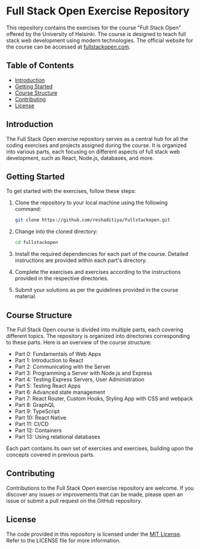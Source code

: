 # Full Stack Open Exercise Repository

This repository contains the exercises for the course "Full Stack Open" offered by the University of Helsinki. The course is designed to teach full stack web development using modern technologies. The official website for the course can be accessed at [fullstackopen.com](https://fullstackopen.com).

## Table of Contents

-   [Introduction](#introduction)
-   [Getting Started](#getting-started)
-   [Course Structure](#course-structure)
-   [Contributing](#contributing)
-   [License](#license)

## Introduction

The Full Stack Open exercise repository serves as a central hub for all the coding exercises and projects assigned during the course. It is organized into various parts, each focusing on different aspects of full stack web development, such as React, Node.js, databases, and more.

## Getting Started

To get started with the exercises, follow these steps:

1. Clone the repository to your local machine using the following command:

    ```bash
    git clone https://github.com/reshaditiya/fullstackopen.git
    ```

2. Change into the cloned directory:

    ```bash
    cd fullstackopen
    ```

3. Install the required dependencies for each part of the course. Detailed instructions are provided within each part's directory.

4. Complete the exercises and exercises according to the instructions provided in the respective directories.

5. Submit your solutions as per the guidelines provided in the course material.

## Course Structure

The Full Stack Open course is divided into multiple parts, each covering different topics. The repository is organized into directories corresponding to these parts. Here is an overview of the course structure:

-   Part 0: Fundamentals of Web Apps
-   Part 1: Introduction to React
-   Part 2: Communicating with the Server
-   Part 3: Programming a Server with Node.js and Express
-   Part 4: Testing Express Servers, User Administration
-   Part 5: Testing React Apps
-   Part 6: Advanced state management
-   Part 7: React Router, Custom Hooks, Styling App with CSS and webpack
-   Part 8: GraphQL
-   Part 9: TypeScript
-   Part 10: React Native
-   Part 11: CI/CD
-   Part 12: Containers
-   Part 13: Using relational databases

Each part contains its own set of exercises and exercises, building upon the concepts covered in previous parts.

## Contributing

Contributions to the Full Stack Open exercise repository are welcome. If you discover any issues or improvements that can be made, please open an issue or submit a pull request on the GitHub repository.

## License

The code provided in this repository is licensed under the [MIT License](https://opensource.org/licenses/MIT). Refer to the LICENSE file for more information.
